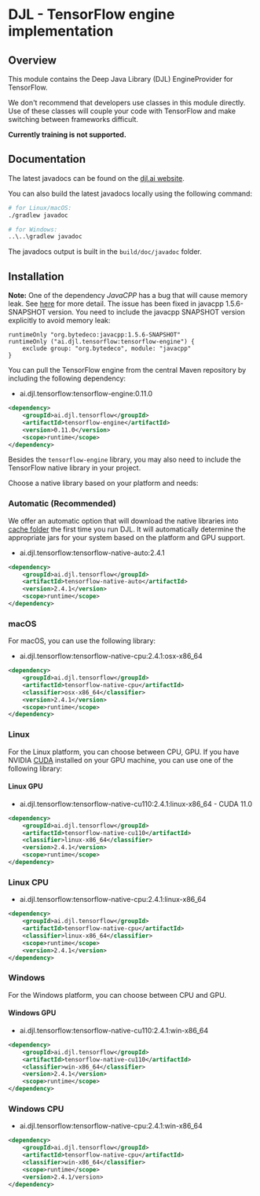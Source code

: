 # DJL - TensorFlow engine implementation

## Overview

This module contains the Deep Java Library (DJL) EngineProvider for TensorFlow.

We don't recommend that developers use classes in this module directly. Use of these classes will
couple your code with TensorFlow and make switching between frameworks difficult.

**Currently training is not supported.**

## Documentation

The latest javadocs can be found on the [djl.ai website](https://javadoc.io/doc/ai.djl.tensorflow/tensorflow-engine/latest/index.html).

You can also build the latest javadocs locally using the following command:

```sh
# for Linux/macOS:
./gradlew javadoc

# for Windows:
..\..\gradlew javadoc
```
The javadocs output is built in the `build/doc/javadoc` folder.

## Installation

**Note:** One of the dependency *JavaCPP* has a bug that will cause memory leak. See
[here](https://github.com/bytedeco/javacpp/commit/7f27899578dfa18e22738a3dd49701e1806b464a) for
more detail. The issue has been fixed in javacpp 1.5.6-SNAPSHOT version. You need to include the
javacpp SNAPSHOT version explicitly to avoid memory leak:

```
runtimeOnly "org.bytedeco:javacpp:1.5.6-SNAPSHOT"
runtimeOnly ("ai.djl.tensorflow:tensorflow-engine") {
    exclude group: "org.bytedeco", module: "javacpp"
}
```

You can pull the TensorFlow engine from the central Maven repository by including the following dependency:

- ai.djl.tensorflow:tensorflow-engine:0.11.0

```xml
<dependency>
    <groupId>ai.djl.tensorflow</groupId>
    <artifactId>tensorflow-engine</artifactId>
    <version>0.11.0</version>
    <scope>runtime</scope>
</dependency>
```
Besides the `tensorflow-engine` library, you may also need to include the TensorFlow native library in your project.

Choose a native library based on your platform and needs:

### Automatic (Recommended)

We offer an automatic option that will download the native libraries into [cache folder](../../docs/development/cache_management.md) the first time you run DJL.
It will automatically determine the appropriate jars for your system based on the platform and GPU support.

- ai.djl.tensorflow:tensorflow-native-auto:2.4.1

```xml
<dependency>
    <groupId>ai.djl.tensorflow</groupId>
    <artifactId>tensorflow-native-auto</artifactId>
    <version>2.4.1</version>
    <scope>runtime</scope>
</dependency>
```

### macOS
For macOS, you can use the following library:

- ai.djl.tensorflow:tensorflow-native-cpu:2.4.1:osx-x86_64

```xml
<dependency>
    <groupId>ai.djl.tensorflow</groupId>
    <artifactId>tensorflow-native-cpu</artifactId>
    <classifier>osx-x86_64</classifier>
    <version>2.4.1</version>
    <scope>runtime</scope>
</dependency>
```

### Linux
For the Linux platform, you can choose between CPU, GPU. If you have NVIDIA [CUDA](https://en.wikipedia.org/wiki/CUDA)
installed on your GPU machine, you can use one of the following library:

#### Linux GPU

- ai.djl.tensorflow:tensorflow-native-cu110:2.4.1:linux-x86_64 - CUDA 11.0

```xml
<dependency>
    <groupId>ai.djl.tensorflow</groupId>
    <artifactId>tensorflow-native-cu110</artifactId>
    <classifier>linux-x86_64</classifier>
    <version>2.4.1</version>
    <scope>runtime</scope>
</dependency>
```

### Linux CPU

- ai.djl.tensorflow:tensorflow-native-cpu:2.4.1:linux-x86_64

```xml
<dependency>
    <groupId>ai.djl.tensorflow</groupId>
    <artifactId>tensorflow-native-cpu</artifactId>
    <classifier>linux-x86_64</classifier>
    <scope>runtime</scope>
    <version>2.4.1</version>
</dependency>
```

### Windows

For the Windows platform, you can choose between CPU and GPU.

#### Windows GPU

- ai.djl.tensorflow:tensorflow-native-cu110:2.4.1:win-x86_64

```xml
<dependency>
    <groupId>ai.djl.tensorflow</groupId>
    <artifactId>tensorflow-native-cu110</artifactId>
    <classifier>win-x86_64</classifier>
    <version>2.4.1</version>
    <scope>runtime</scope>
</dependency>
```

### Windows CPU

- ai.djl.tensorflow:tensorflow-native-cpu:2.4.1:win-x86_64

```xml
<dependency>
    <groupId>ai.djl.tensorflow</groupId>
    <artifactId>tensorflow-native-cpu</artifactId>
    <classifier>win-x86_64</classifier>
    <scope>runtime</scope>
    <version>2.4.1/version>
</dependency>
```
